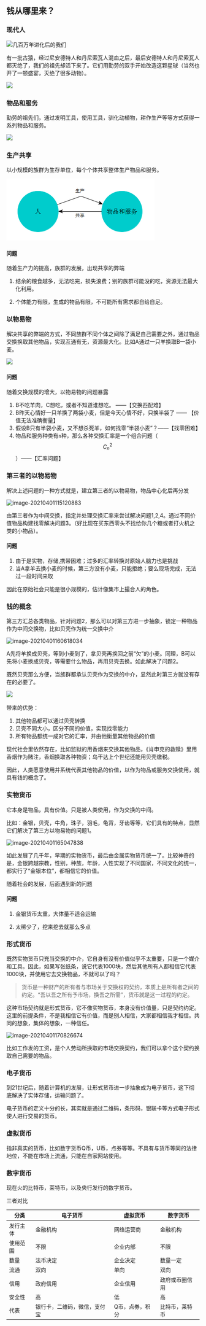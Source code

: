 ## 钱从哪里来？

### 现代人

![几百万年进化后的我们](https://upload-images.jianshu.io/upload_images/9672332-c238cf95e4bb8121.jpg?imageMogr2/auto-orient/strip|imageView2/2/w/471/format/webp)

有一批古猿，经过尼安德特人和丹尼索瓦人混血之后，最后安德特人和丹尼索瓦人都灭绝了，我们的祖先却活下来了。它们用勤劳的双手开始改造这颗星球（当然也开了一顿盛宴，灭绝了很多动物）。

![](image\人.png)

### 物品和服务

勤劳的祖先们，通过发明工具，使用工具，驯化动植物，耕作生产等等方式获得一系列物品和服务。

![](\image\物品和服务集合.png)

### 生产共享

以小规模的族群为生存单位，每个个体共享整体生产物品和服务。

![image-20210401111538158](.\image\共享.png)

#### 问题

随着生产力的提高，族群的发展，出现共享的弊端

1. 结余的粮食越多，无法吃完，损失浪费；别的族群可能没的吃，资源无法最大化利用。

2. 个体能力有限，生成的物品有限，不可能所有需求都自给自足。

   

### 以物易物

解决共享的弊端的方式，不同族群不同个体之间除了满足自己需要之外，通过物品交换换取其他物品，实现互通有无，资源最大化。比如A通过一只羊换取B一袋小麦。

![](\image\以物易物.png)

#### 问题

随着交换规模的增大，以物易物的问题暴露

1. B不吃羊肉，C想吃，或者不知道谁想吃。 ——【交换匹配难】
2. B昨天心情好一只羊换了两袋小麦，但是今天心情不好，只换半袋了 —— 【价值无法准确衡量】
3. 假设B只有半袋小麦，又不想杀死羊，如何找零“半袋小麦”？——【找零困难】
4. 物品和服务种类有`n`种，那么各种交换汇率是一个组合问题（$$C^2_n$$）——【汇率问题】



### 第三者的以物易物

解决上述问题的一种方式就是，建立第三者的以物易物，物品中心化后再分发

![image-20210401115120883](\image\第三方交换.png)

由第三者作为中间交换，指定并处理交换汇率来尝试解决问题1,2,4。通过不同价值物品构建找零解决问题3。（好比现在买东西零头不找给你几个糖或者打火机之类的小物品）。

#### 问题

1. 由于是实物，存储,携带困难；过多的汇率转换对原始人脑力也是挑战
2. 当A拿羊去换小麦的时候，第三方没有小麦，只能拒绝；要么现场完成，无法过一段时间来取

因此在原始社会只能是很小规模的，估计像集市上撮合人的角色。



### 钱的概念

第三方汇总各类物品，针对问题2，那么可以对第三方进一步抽象，锁定一种物品作为中间交换物，比如贝壳作为统一交换中介

![image-20210401160618034](\image\指定物品以物易物.png)

A先将羊换成贝壳，等到小麦到了，拿贝壳再换回之前“欠”的小麦。同理，B可以先将小麦换成贝壳，等需要什么物品，再用贝壳去换。如此解决了问题2。

既然贝壳那么方便，当族群都承认贝壳作为交换的中介，显然此时第三方就没有存在的必要了。

![](\image\贝壳中介交换.png)

带来的优势：

1. 其他物品都可以通过贝壳转换
2. 贝壳不同大小，区分不同的价值，实现找零能力
3. 所有物品都统一成对它的汇率，并由他衡量其他物品的价值

现代社会里依然存在，比如监狱的用香烟来交换其他物品，《肖申克的救赎》里用香烟作为赌注，香烟换取各种物资；乌干达上个世纪还能用贝壳缴税。

因此，人类愿意使用并系统代表其他物品的价值，以作为物品或服务交换使用，就具有钱的概念了。



### 实物货币

它本身是物品，具有价值。只是被人类使用，作为交换的中间。

比如：金银，贝壳，牛角，珠子，羽毛，龟背，牙齿等等，它们具有的特点，显然它们解决了第三方以物易物的问题1。

![image-20210401165047838](\image\金属货币特点.png)



如此发展了几千年，早期的实物货币，最后由金属实物货币统一了。比较神奇的是，金银跨越宗教，性别，种族，年龄，人性实现了不同国家，不同文化的统一，都实行了“金银本位”，都相信它的价值。

随着社会的发展，后面遇到新的问题

#### 问题

1. 金银货币太重，大体量不适合运输

2. 太稀少了，挖来挖去就那么多点

   

### 形式货币

既然实物货币只充当交换的中介，它自身有没有价值似乎不太重要，只是一个媒介和工具。因此，如果写张纸条，说它代表1000块，然后其他所有人都相信它代表1000块，并使用它去交换物品，不就可以了吗？

> 货币是一种财产的所有者与市场关于交换权的契约，本质上是所有者之间的约定。“吾以吾之所有予市场，换吾之所需”，货币就是这一过程的约定。

这种市场契约就是形式货币，它不像实物货币，本身没有价值量，只是契约约定。这里的前提条件，不是我相信它有价值，而是别人相信，大家都相信我才相信。共同的想象，集体的想象，一种信任。

![image-20210401170826674](\image\形式货币.png)

比如工作发的工资，是个人劳动所换取的市场交换契约，我们可以拿个这个契约换取自己需要的物品。



### 电子货币

到21世纪后，随着计算机的发展，让形式货币进一步抽象成为电子货币，这下彻底解决了实体存储，运输问题了。

电子货币的定义十分的长，其实就是通过二维码，条形码，银联卡等方式电子形式使人进行交易的货币。



### 虚拟货币

指非真实的货币，比如数字货币Q币，U币，点券等等。不具有与货币等同的法律地位，不能在市场上流通，只能在自家网站使用。



### 数字货币

现在火的比特币，莱特币，以及央行发行的数字货币。



三者对比

| 分类     | 电子货币                     | 虚拟货币        | 数字货币       |
| -------- | ---------------------------- | --------------- | -------------- |
| 发行主体 | 金融机构                     | 网络运营商      | 金融机构       |
| 使用范围 | 不限                         | 企业内部        | 不限           |
| 数量     | 法币决定                     | 企业决定        | 数量一定       |
| 流通     | 双向                         | 单向            | 双向           |
| 信用     | 政府信用                     | 企业信用        | 政府或币圈信用 |
| 安全性   | 高                           | 低              | 高             |
| 代表     | 银行卡，二维码，微信，支付宝 | Q币，点券，积分 | 比特币，莱特币 |

